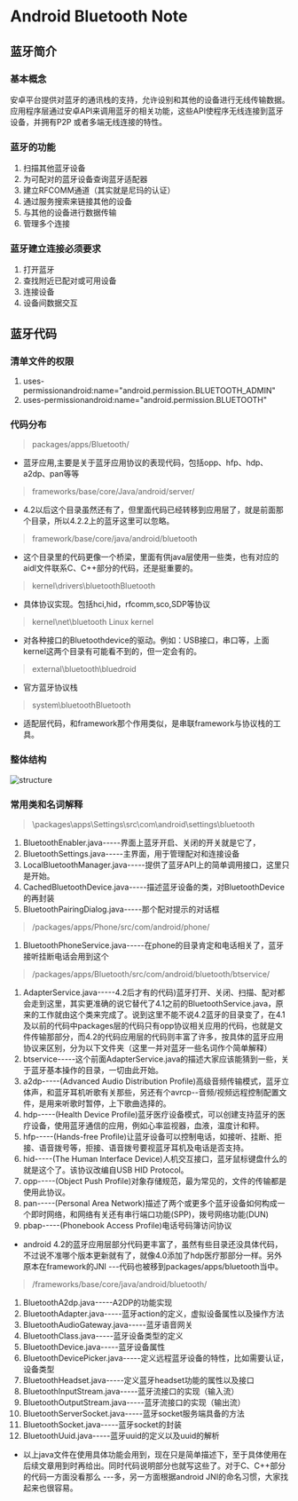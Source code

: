 # Android Bluetooth Note

## 蓝牙简介

### 基本概念

安卓平台提供对蓝牙的通讯栈的支持，允许设别和其他的设备进行无线传输数据。应用程序层通过安卓API来调用蓝牙的相关功能，这些API使程序无线连接到蓝牙设备，并拥有P2P
或者多端无线连接的特性。

### 蓝牙的功能

1. 扫描其他蓝牙设备
2. 为可配对的蓝牙设备查询蓝牙适配器
3. 建立RFCOMM通道（其实就是尼玛的认证）
4. 通过服务搜索来链接其他的设备
5. 与其他的设备进行数据传输
6. 管理多个连接

### 蓝牙建立连接必须要求

1. 打开蓝牙
2. 查找附近已配对或可用设备
3. 连接设备
4. 设备间数据交互

## 蓝牙代码

### 清单文件的权限

1. uses-permissionandroid:name="android.permission.BLUETOOTH_ADMIN"
2. uses-permissionandroid:name="android.permission.BLUETOOTH"

### 代码分布

> packages/apps/Bluetooth/
- 蓝牙应用,主要是关于蓝牙应用协议的表现代码，包括opp、hfp、hdp、a2dp、pan等等

> frameworks/base/core/Java/android/server/
- 4.2以后这个目录虽然还有了，但里面代码已经转移到应用层了，就是前面那个目录，所以4.2.2上的蓝牙这里可以忽略。

> framework/base/core/java/android/bluetooth
- 这个目录里的代码更像一个桥梁，里面有供java层使用一些类，也有对应的aidl文件联系C、C++部分的代码，还是挺重要的。

> kernel\drivers\bluetoothBluetooth
- 具体协议实现。包括hci,hid，rfcomm,sco,SDP等协议

> kernel\net\bluetooth Linux kernel
- 对各种接口的Bluetoothdevice的驱动。例如：USB接口，串口等，上面kernel这两个目录有可能看不到的，但一定会有的。

> external\bluetooth\bluedroid
- 官方蓝牙协议栈

> system\bluetoothBluetooth
- 适配层代码，和framework那个作用类似，是串联framework与协议栈的工具。


### 整体结构
![structure](http://img.blog.csdn.net/20130519210952309)

### 常用类和名词解释

> \packages\apps\Settings\src\com\android\settings\bluetooth

1. BluetoothEnabler.java-----界面上蓝牙开启、关闭的开关就是它了， 
2. BluetoothSettings.java-----主界面，用于管理配对和连接设备
3. LocalBluetoothManager.java-----提供了蓝牙API上的简单调用接口，这里只是开始。
4. CachedBluetoothDevice.java-----描述蓝牙设备的类，对BluetoothDevice的再封装
5. BluetoothPairingDialog.java-----那个配对提示的对话框

>  /packages/apps/Phone/src/com/android/phone/

1. BluetoothPhoneService.java-----在phone的目录肯定和电话相关了，蓝牙接听挂断电话会用到这个

> /packages/apps/Bluetooth/src/com/android/bluetooth/btservice/

1. AdapterService.java-----4.2后才有的代码)蓝牙打开、关闭、扫描、配对都会走到这里，其实更准确的说它替代了4.1之前的BluetoothService.java，原来的工作就由这个类来完成了。说到这里不能不说4.2蓝牙的目录变了，在4.1及以前的代码中packages层的代码只有opp协议相关应用的代码，也就是文件传输那部分，而4.2的代码应用层的代码则丰富了许多，按具体的蓝牙应用协议来区别，分为以下文件夹（这里一并对蓝牙一些名词作个简单解释）
2. btservice-----这个前面AdapterService.java的描述大家应该能猜到一些，关于蓝牙基本操作的目录，一切由此开始。
3. a2dp-----(Advanced Audio Distribution Profile)高级音频传输模式，蓝牙立体声，和蓝牙耳机听歌有关那些，另还有个avrcp--音频/视频远程控制配置文件，是用来听歌时暂停，上下歌曲选择的。
4. hdp-----(Health Device Profile)蓝牙医疗设备模式，可以创建支持蓝牙的医疗设备，使用蓝牙通信的应用，例如心率监视器，血液，温度计和秤。
5. hfp-----(Hands-free Profile)让蓝牙设备可以控制电话，如接听、挂断、拒接、语音拨号等，拒接、语音拨号要视蓝牙耳机及电话是否支持。
6. hid-----(The Human Interface Device)人机交互接口，蓝牙鼠标键盘什么的就是这个了。该协议改编自USB HID Protocol。
7. opp-----(Object Push Profile)对象存储规范，最为常见的，文件的传输都是使用此协议。
8. pan-----(Personal Area Network)描述了两个或更多个蓝牙设备如何构成一个即时网络，和网络有关还有串行端口功能(SPP)，拨号网络功能(DUN)
9. pbap-----(Phonebook Access Profile)电话号码簿访问协议
-  android 4.2的蓝牙应用层部分代码更丰富了，虽然有些目录还没具体代码，不过说不准哪个版本更新就有了，就像4.0添加了hdp医疗那部分一样。另外原本在framework的JNI
---代码也被移到packages/apps/bluetooth当中。

>  /frameworks/base/core/java/android/bluetooth/

1. BluetoothA2dp.java-----A2DP的功能实现
2. BluetoothAdapter.java-----蓝牙action的定义，虚拟设备属性以及操作方法
3. BluetoothAudioGateway.java-----蓝牙语音网关
4. BluetoothClass.java-----蓝牙设备类型的定义
5. BluetoothDevice.java-----蓝牙设备属性
6. BluetoothDevicePicker.java-----定义远程蓝牙设备的特性，比如需要认证，设备类型
7. BluetoothHeadset.java-----定义蓝牙headset功能的属性以及接口
8. BluetoothInputStream.java-----蓝牙流接口的实现（输入流）
9. BluetoothOutputStream.java-----蓝牙流接口的实现（输出流）
10. BluetoothServerSocket.java-----蓝牙socket服务端具备的方法
11. BluetoothSocket.java-----蓝牙socket的封装
12. BluetoothUuid.java-----蓝牙uuid的定义以及uuid的解析
- 以上java文件在使用具体功能会用到，现在只是简单描述下，至于具体使用在后续文章用到时再给出。同时代码说明部分也就写这些了。对于C、C++部分的代码一方面没看那么
---多，另一方面根据android JNI的命名习惯，大家找起来也很容易。




























